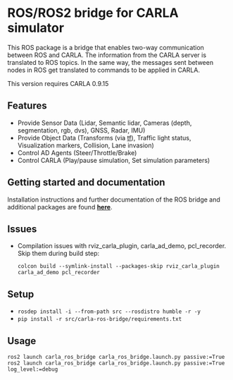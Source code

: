 # ROS/ROS2 bridge for CARLA simulator

This ROS package is a bridge that enables two-way communication between ROS and CARLA. The information from the CARLA server is translated to ROS topics. In the same way, the messages sent between nodes in ROS get translated to commands to be applied in CARLA.

This version requires CARLA 0.9.15

## Features

- Provide Sensor Data (Lidar, Semantic lidar, Cameras (depth, segmentation, rgb, dvs), GNSS, Radar, IMU)
- Provide Object Data (Transforms (via [tf](http://wiki.ros.org/tf)), Traffic light status, Visualization markers, Collision, Lane invasion)
- Control AD Agents (Steer/Throttle/Brake)
- Control CARLA (Play/pause simulation, Set simulation parameters)

## Getting started and documentation

Installation instructions and further documentation of the ROS bridge and additional packages are found [**here**](https://carla.readthedocs.io/projects/ros-bridge/en/latest/).

## Issues

- Compilation issues with rviz_carla_plugin, carla_ad_demo, pcl_recorder. Skip them during build step:
  ```
  colcon build --symlink-install --packages-skip rviz_carla_plugin carla_ad_demo pcl_recorder
  ```

## Setup

- `rosdep install -i --from-path src --rosdistro humble -r -y`
- `pip install -r src/carla-ros-bridge/requirements.txt`

## Usage

```
ros2 launch carla_ros_bridge carla_ros_bridge.launch.py passive:=True
ros2 launch carla_ros_bridge carla_ros_bridge.launch.py passive:=True log_level:=debug
```
